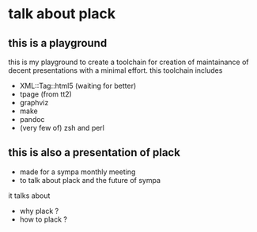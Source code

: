 # talk about plack

## this is a playground

this is my playground to create a toolchain for creation of maintainance of
decent presentations with a minimal effort. this toolchain includes 

- XML::Tag::html5 (waiting for better)
- tpage (from tt2)
- graphviz
- make
- pandoc
- (very few of) zsh and perl

## this is also a presentation of plack

* made for a sympa monthly meeting
* to talk about plack and the future of sympa 

it talks about 

* why plack ? 
* how to plack ?
